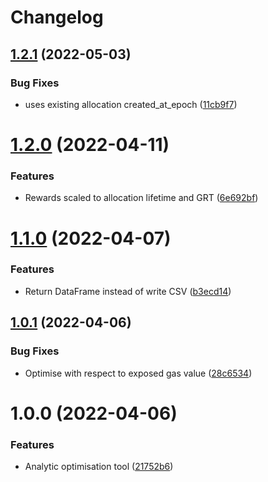 # Changelog

## [1.2.1](https://github.com/graphprotocol/AllocationOpt.jl/compare/v1.2.0...v1.2.1) (2022-05-03)


### Bug Fixes

* uses existing allocation created_at_epoch ([11cb9f7](https://github.com/graphprotocol/AllocationOpt.jl/commit/11cb9f7cc2cba39cf42c24b00e7512a043fa4ded))

# [1.2.0](https://github.com/graphprotocol/AllocationOpt.jl/compare/v1.1.0...v1.2.0) (2022-04-11)


### Features

* Rewards scaled to allocation lifetime and GRT ([6e692bf](https://github.com/graphprotocol/AllocationOpt.jl/commit/6e692bf187ac3c460be3af86b7d3985dcb635ed5))

# [1.1.0](https://github.com/graphprotocol/AllocationOpt.jl/compare/v1.0.1...v1.1.0) (2022-04-07)


### Features

* Return DataFrame instead of write CSV ([b3ecd14](https://github.com/graphprotocol/AllocationOpt.jl/commit/b3ecd149f98bb5b8579c23edbbfa2d440873a43e))

## [1.0.1](https://github.com/graphprotocol/AllocationOpt.jl/compare/v1.0.0...v1.0.1) (2022-04-06)


### Bug Fixes

* Optimise with respect to exposed gas value ([28c6534](https://github.com/graphprotocol/AllocationOpt.jl/commit/28c653429f15fbe1f68af16e9f2b50aac7411293))

# 1.0.0 (2022-04-06)


### Features

* Analytic optimisation tool ([21752b6](https://github.com/graphprotocol/AllocationOpt.jl/commit/21752b65942ad81eb941ffd763aefe21d81c11d0))
